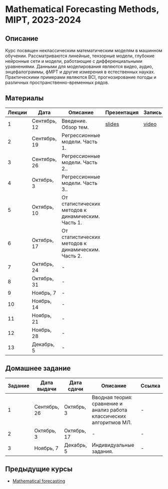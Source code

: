 # Mathematical Forecasting Methods, MIPT, 2023-2024

## Описание
Курс посвящен неклассическим математическим моделям в машинном обучении. Рассматриваются линейные, тензорные модели, глубокие нейронные сети и модели, работающие с дифференциальными уравнениями. Данными для моделирования являются видео, аудио, энцефалограммы, фМРТ и другие измерения в естественных науках. Практическими примерами являются BCI, прогнозирование погоды и различных пространственно-временных рядов.

## Материалы

| Лекции | Дата | Описание | Презентация | Запись |
|---------|------|-------------|---------|-------| 
| 1 | Сентябрь, 12 | Введение. Обзор тем. | [slides](https://github.com/intsystems/MathematicalForecastingMethods/blob/main/lectures/lecture_1/lecture1.pdf) | [video](https://www.youtube.com/live/8Hn3Vj0yMic?si=d9vWlQiDTV1XD8mG) |
| 2 | Сентябрь, 19 | Регрессионные модели. Часть 1. | | |
| 3 | Сентябрь, 26 | Регрессионные модели. Часть 2.. | | |
| 4 | Октябрь, 3 | Регрессионные модели. Часть 3.. | | |
| 5 | Октябрь, 10 | От статистических методов к динамическим. Часть 1. | | |
| 6 | Октябрь, 17 | От статистических методов к динамическим. Часть 2. | | |
| 7 | Октябрь, 24 | - | | |
| 8 | Октябрь, 31| - | | |
| 9 | Ноябрь, 7 | - | | |
| 10 | Ноябрь, 14 | - | | |
| 11 | Ноябрь, 21 | - | | |
| 12 | Ноябрь, 28 | - | | |
| 13 | Декабрь, 5 | - | | |

## Домашнее задание 
| Задание | Дата выдачи | Дата сдачи | Описание | Ссылка |
|---------|------|-------------|--------|-------|
| 1 | Сентябрь, 26 | Октябрь, 3 | Вводная теория: сравнение и анализ работа классических алгоритмов МЛ. | - |
| 2 | Октябрь, 3 | Октябрь, 17 | - | - |
| 3 | Ноябрь, 7 | Декабрь, 5 | Индивидуальные задания. | - |

## Предыдущие курсы
- [Mathematical forecasting](https://m1p.org/index.php/Mathematical_forecasting)



   
   
